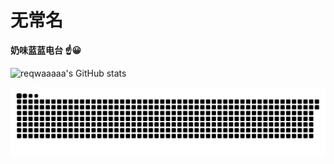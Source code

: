 # 无常名

**奶味蓝蓝电台  :point_up::grinning:**

![reqwaaaaa's GitHub stats](https://github-readme-stats.vercel.app/api?username=reqwaaaaa&hide_title=false&hide_border=true&show_icons=true&include_all_commits=true&line_height=21&bg_color=0,EC6C6C,FFD479,FFFC79,73FA79&theme=graywhite&locale=cn)

![](https://raw.githubusercontent.com/reqwaaaaa/reqwaaaaa/output/github-contribution-grid-snake.svg)

